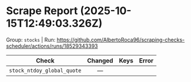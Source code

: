 # Scrape Report (2025-10-15T12:49:03.326Z)

Group: `stocks`  |  Run: https://github.com/AlbertoRoca96/scraping-checks-scheduler/actions/runs/18529343393

| Check | Changed | Keys | Error |
|---|:---:|:--|:--|
| `stock_ntdoy_global_quote` | — |  |  |
